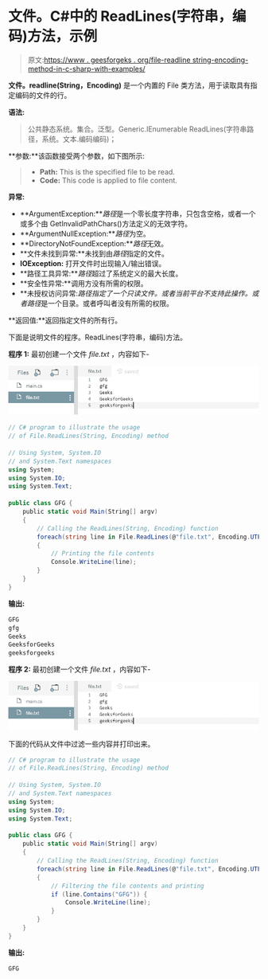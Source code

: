 # 文件。C#中的 ReadLines(字符串，编码)方法，示例

> 原文:[https://www . geesforgeks . org/file-readline string-encoding-method-in-c-sharp-with-examples/](https://www.geeksforgeeks.org/file-readlinesstring-encoding-method-in-c-sharp-with-examples/)

**文件。readline(String，Encoding)** 是一个内置的 File 类方法，用于读取具有指定编码的文件的行。

**语法:**

> 公共静态系统。集合。泛型。Generic.IEnumerable ReadLines(字符串路径，系统。文本.编码编码)；

**参数:**该函数接受两个参数，如下图所示:

> *   **Path:** This is the specified file to be read.
> *   **Code:** This code is applied to file content.

**异常:**

*   **ArgumentException:***路径*是一个零长度字符串，只包含空格，或者一个或多个由 GetInvalidPathChars()方法定义的无效字符。
*   **ArgumentNullException:***路径*为空。
*   **DirectoryNotFoundException:***路径*无效。
*   **文件未找到异常:**未找到由*路径*指定的文件。
*   **IOException:** 打开文件时出现输入/输出错误。
*   **路径工具异常:***路径*超过了系统定义的最大长度。
*   **安全性异常:**调用方没有所需的权限。
*   **未授权访问异常:***路径*指定了一个只读文件。或者当前平台不支持此操作。或者*路径*是一个目录。或者呼叫者没有所需的权限。

**返回值:**返回指定文件的所有行。

下面是说明文件的程序。ReadLines(字符串，编码)方法。

**程序 1:** 最初创建一个文件 *file.txt* ，内容如下-

![file.txt](img/0c0cc86bade8523d22345553100d911b.png)

```cs
// C# program to illustrate the usage
// of File.ReadLines(String, Encoding) method

// Using System, System.IO
// and System.Text namespaces
using System;
using System.IO;
using System.Text;

public class GFG {
    public static void Main(String[] argv)
    {
        // Calling the ReadLines(String, Encoding) function
        foreach(string line in File.ReadLines(@"file.txt", Encoding.UTF8))
        {
            // Printing the file contents
            Console.WriteLine(line);
        }
    }
}
```

**输出:**

```cs
GFG
gfg
Geeks
GeeksforGeeks
geeksforgeeks

```

**程序 2:** 最初创建一个文件 *file.txt* ，内容如下-

![file.txt](img/0c0cc86bade8523d22345553100d911b.png)

下面的代码从文件中过滤一些内容并打印出来。

```cs
// C# program to illustrate the usage
// of File.ReadLines(String, Encoding) method

// Using System, System.IO
// and System.Text namespaces
using System;
using System.IO;
using System.Text;

public class GFG {
    public static void Main(String[] argv)
    {
        // Calling the ReadLines(String, Encoding) function
        foreach(string line in File.ReadLines(@"file.txt", Encoding.UTF8))
        {
            // Filtering the file contents and printing
            if (line.Contains("GFG")) {
                Console.WriteLine(line);
            }
        }
    }
}
```

**输出:**

```cs
GFG

```